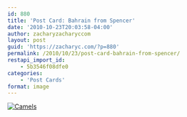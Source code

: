 ```yaml
---
id: 880
title: 'Post Card: Bahrain from Spencer'
date: '2010-10-23T20:03:58-04:00'
author: zacharyzacharyccom
layout: post
guid: 'https://zacharyc.com/?p=880'
permalink: /2010/10/23/post-card-bahrain-from-spencer/
restapi_import_id:
    - 5b3546f08dfe0
categories:
    - 'Post Cards'
format: image
---
```


[![Camels](https://i0.wp.com/zacharyc.com/wp-content/uploads/2010/10/Bahrain-Spencer.jpg?resize=500%2C353&ssl=1 "Bahrain-Spencer")](https://i0.wp.com/zacharyc.com/wp-content/uploads/2010/10/bahrain-spencer.jpg?ssl=1)